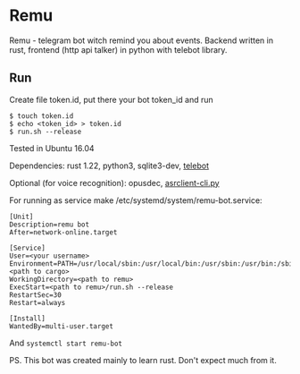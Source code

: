 # Remu 
Remu - telegram bot witch remind you about events. Backend written in rust, frontend (http api talker) in python with telebot library.

## Run
Create file token.id, put there your bot token_id and run
```
$ touch token.id
$ echo <token_id> > token.id
$ run.sh --release
```

Tested in Ubuntu 16.04

Dependencies: rust 1.22, python3, sqlite3-dev, [telebot](https://github.com/eternnoir/pyTelegramBotAPI)

Optional (for voice recognition): opusdec, [asrclient-cli.py](https://github.com/yandex/speechkitcloud/tree/master/python)

For running as service make /etc/systemd/system/remu-bot.service:
```
[Unit]
Description=remu bot
After=network-online.target

[Service]
User=<your username>
Environment=PATH=/usr/local/sbin:/usr/local/bin:/usr/sbin:/usr/bin:/sbin:/bin:<path to cargo>
WorkingDirectory=<path to remu>
ExecStart=<path to remu>/run.sh --release
RestartSec=30
Restart=always

[Install]
WantedBy=multi-user.target
```

And ```systemctl start remu-bot```

PS. This bot was created mainly to learn rust. Don't expect much from it. 